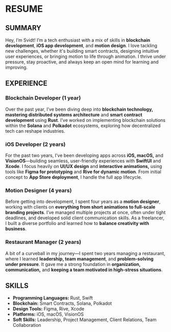 # RESUME  

## SUMMARY  
Hey, I’m Svidt! I’m a tech enthusiast with a mix of skills in **blockchain development**, **iOS app development**, and **motion design**. I love tackling new challenges, whether it's building smart contracts, designing intuitive user experiences, or bringing motion to life through animation. I thrive under pressure, stay proactive, and always keep an open mind for learning and improving.  

## EXPERIENCE  

### Blockchain Developer (1 year)  
Over the past year, I’ve been diving deep into **blockchain technology, mastering distributed systems architecture** and **smart contract development** using **Rust**. I’ve worked on implementing blockchain solutions within the **Solana** and **Polkadot** ecosystems, exploring how decentralized tech can reshape industries.  

### iOS Developer (2 years)  
For the past two years, I’ve been developing apps across **iOS, macOS,** and **VisionOS**—building seamless, user-friendly experiences with **SwiftUI** and **Xcode**. I focus heavily on **UI/UX design** and **interactive animations,** using tools like **Figma for prototyping** and **Rive for dynamic motion**. From initial concept to **App Store deployment**, I handle the full app lifecycle.  

### Motion Designer (4 years)  
Before getting into development, I spent four years as a **motion designer**, working with clients on **everything from short animations to full-scale branding projects**. I’ve managed multiple projects at once, often under tight deadlines, and developed solid client communication skills. As a freelancer, I built a diverse portfolio and learned how to **balance creativity with business**.  

### Restaurant Manager (2 years)  
A bit of a curveball in my journey—I spent two years managing a restaurant, where I learned **leadership, team management**, and **problem-solving under pressure**. It gave me a strong foundation in **organization, communication,** and **keeping a team motivated in high-stress situations**.  

## SKILLS  

- **Programming Languages:** Rust, Swift  
- **Blockchain:** Smart Contracts, Solana, Polkadot  
- **Design Tools:** Figma, Rive, Xcode  
- **Platforms:** iOS, macOS, VisionOS  
- **Soft Skills:** Leadership, Project Management, Client Relations, Team Collaboration  
